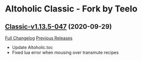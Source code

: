 # Altoholic Classic - Fork by Teelo

## [Classic-v1.13.5-047](https://github.com/teelolws/Altoholic-Classic/tree/Classic-v1.13.5-047) (2020-09-29)
[Full Changelog](https://github.com/teelolws/Altoholic-Classic/compare/Classic-v1.13.5-046...Classic-v1.13.5-047) [Previous Releases](https://github.com/teelolws/Altoholic-Classic/releases)

- Update Altoholic.toc  
- Fixed lua error when mousing over transmute recipes  
